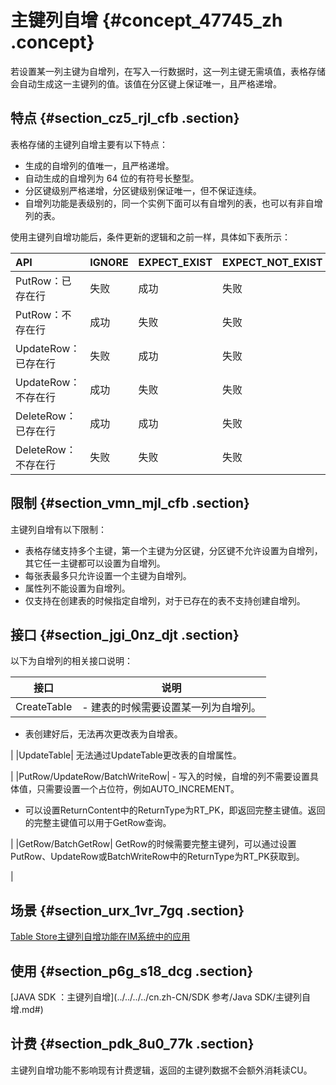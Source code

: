 # 主键列自增 {#concept_47745_zh .concept}

若设置某一列主键为自增列，在写入一行数据时，这一列主键无需填值，表格存储会自动生成这一主键列的值。该值在分区键上保证唯一，且严格递增。

## 特点 {#section_cz5_rjl_cfb .section}

表格存储的主键列自增主要有以下特点：

-   生成的自增列的值唯一，且严格递增。
-   自动生成的自增列为 64 位的有符号长整型。
-   分区键级别严格递增，分区键级别保证唯一，但不保证连续。
-   自增列功能是表级别的，同一个实例下面可以有自增列的表，也可以有非自增列的表。

使用主键列自增功能后，条件更新的逻辑和之前一样，具体如下表所示：

|API|IGNORE|EXPECT\_EXIST|EXPECT\_NOT\_EXIST|
|:--|:-----|:------------|:-----------------|
|PutRow：已存在行|失败|成功|失败|
|PutRow：不存在行|成功|失败|失败|
|UpdateRow： 已存在行|失败|成功|失败|
|UpdateRow：不存在行|成功|失败|失败|
|DeleteRow： 已存在行|成功|成功|失败|
|DeleteRow： 不存在行|失败|失败|失败|

## 限制 {#section_vmn_mjl_cfb .section}

主键列自增有以下限制：

-   表格存储支持多个主键，第一个主键为分区键，分区键不允许设置为自增列，其它任一主键都可以设置为自增列。
-   每张表最多只允许设置一个主键为自增列。
-   属性列不能设置为自增列。
-   仅支持在创建表的时候指定自增列，对于已存在的表不支持创建自增列。

## 接口 {#section_jgi_0nz_djt .section}

以下为自增列的相关接口说明：

|接口|说明|
|--|--|
|CreateTable| -   建表的时候需要设置某一列为自增列。
-   表创建好后，无法再次更改表为自增表。

 |
|UpdateTable| 无法通过UpdateTable更改表的自增属性。

 |
|PutRow/UpdateRow/BatchWriteRow| -   写入的时候，自增的列不需要设置具体值，只需要设置一个占位符，例如AUTO\_INCREMENT。
-   可以设置ReturnContent中的ReturnType为RT\_PK，即返回完整主键值。返回的完整主键值可以用于GetRow查询。

 |
|GetRow/BatchGetRow| GetRow的时候需要完整主键列，可以通过设置PutRow、UpdateRow或BatchWriteRow中的ReturnType为RT\_PK获取到。

 |

## 场景 {#section_urx_1vr_7gq .section}

[Table Store主键列自增功能在IM系统中的应用](https://yq.aliyun.com/articles/66461)

## 使用 {#section_p6g_s18_dcg .section}

[JAVA SDK ：主键列自增](../../../../cn.zh-CN/SDK 参考/Java SDK/主键列自增.md#)

## 计费 {#section_pdk_8u0_77k .section}

主键列自增功能不影响现有计费逻辑，返回的主键列数据不会额外消耗读CU。

